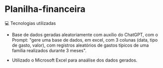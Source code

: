 # Planilha-financeira

💻 Tecnologias utilizadas

- Base de dados geradas aleatoriamente com auxílio do ChatGPT, com o Prompt: "gere uma base de dados, em excel, com 3 colunas (data, tipo de gasto, valor), com registros aleatórios de gastos típicos de uma família realizados durante 3 meses".

- Utilizado o Microsoft Excel para anaálise dos dados gerados.
